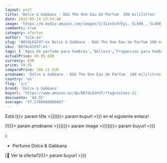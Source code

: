 ```yaml
---
layout: post
title: 'Dolce & Gabbana - D&G The One Eau de Parfum  100 mililitros'
date: 2022-05-14 23:24:46
image: 'https://m.media-amazon.com/images/I/31zxXc97EyL._SL500_._SL400_.jpg'
comments: true
category: ofertas
author: 'tole.es'
slug: 'B074L61FXT-es Dolce & Gabbana - D&G The One Eau de Parfum 100 mililitros'
sku: 'B074L61FXT-es'
tags: [ 'Agua de perfume para hombres','Belleza','Fragancias para hombres','Perfumes y fragancias','de','dolce & gabbana','eau','parfum','🇪🇸', ]
actualPrice: 59.95 EUR
currency: EUR
price: 59.95
comparePrice: 108.11 EUR
prodname: 'Dolce & Gabbana - D&G The One Eau de Parfum  100 mililitros'
country: 'es'
flag: '🇪🇸'
brand: 'Dolce & Gabbana'
buyurl: 'https://www.amazon.es/dp/B074L61FXT/?tag=tolees-21'
descuento: '44.55'
average: '57.1766666666667'
---
```


Está [{{< param title >}}]({{< param buyurl >}}) en el siguiente enlace!

[![{{< param prodname >}}]({{< param image >}})]({{< param buyurl >}})

ℹ️:

- Perfume Dolce & Gabbana

[🛒 Ver la oferta!!]({{< param buyurl >}})
